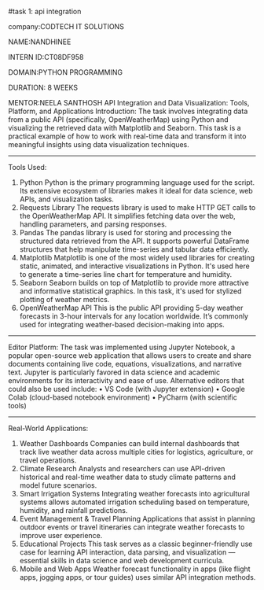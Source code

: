 #task 1: api integration

company:CODTECH IT SOLUTIONS

NAME:NANDHINEE

INTERN ID:CT08DF958

DOMAIN:PYTHON PROGRAMMING

DURATION: 8 WEEKS

MENTOR:NEELA SANTHOSH
API Integration and Data Visualization: Tools, Platform, and Applications
Introduction:
The task involves integrating data from a public API (specifically, OpenWeatherMap) using Python and visualizing the retrieved data with Matplotlib and Seaborn. This task is a practical example of how to work with real-time data and transform it into meaningful insights using data visualization techniques.
________________________________________
Tools Used:
1.	Python
Python is the primary programming language used for the script. Its extensive ecosystem of libraries makes it ideal for data science, web APIs, and visualization tasks.
2.	Requests Library
The requests library is used to make HTTP GET calls to the OpenWeatherMap API. It simplifies fetching data over the web, handling parameters, and parsing responses.
3.	Pandas
The pandas library is used for storing and processing the structured data retrieved from the API. It supports powerful DataFrame structures that help manipulate time-series and tabular data efficiently.
4.	Matplotlib
Matplotlib is one of the most widely used libraries for creating static, animated, and interactive visualizations in Python. It's used here to generate a time-series line chart for temperature and humidity.
5.	Seaborn
Seaborn builds on top of Matplotlib to provide more attractive and informative statistical graphics. In this task, it's used for stylized plotting of weather metrics.
6.	OpenWeatherMap API
This is the public API providing 5-day weather forecasts in 3-hour intervals for any location worldwide. It’s commonly used for integrating weather-based decision-making into apps.
________________________________________
Editor Platform:
The task was implemented using Jupyter Notebook, a popular open-source web application that allows users to create and share documents containing live code, equations, visualizations, and narrative text. Jupyter is particularly favored in data science and academic environments for its interactivity and ease of use.
Alternative editors that could also be used include:
•	VS Code (with Jupyter extension)
•	Google Colab (cloud-based notebook environment)
•	PyCharm (with scientific tools)
________________________________________
Real-World Applications:
1.	Weather Dashboards
Companies can build internal dashboards that track live weather data across multiple cities for logistics, agriculture, or travel operations.
2.	Climate Research
Analysts and researchers can use API-driven historical and real-time weather data to study climate patterns and model future scenarios.
3.	Smart Irrigation Systems
Integrating weather forecasts into agricultural systems allows automated irrigation scheduling based on temperature, humidity, and rainfall predictions.
4.	Event Management & Travel Planning
Applications that assist in planning outdoor events or travel itineraries can integrate weather forecasts to improve user experience.
5.	Educational Projects
This task serves as a classic beginner-friendly use case for learning API interaction, data parsing, and visualization — essential skills in data science and web development curricula.
6.	Mobile and Web Apps
Weather forecast functionality in apps (like flight apps, jogging apps, or tour guides) uses similar API integration methods.
